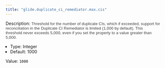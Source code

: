```yaml
---
title: "glide.duplicate_ci_remediator.max.cis"
---
```


Description: <span style = 'font-family: Arial; font-size: 13px; color: #4a4a4a;'>Threshold for the number of duplicate CIs, which if exceeded, support for reconciliation in the Duplicate CI Remediator is limited (1,000 by default). This threshold never exceeds 5,000, even if you set the property to a value greater than 5,000.<ul style='margin: 0px; padding-left:15px;'><li>Type: Integer</li><li>Default: 1000</li></ul></span>

Value: `1000`